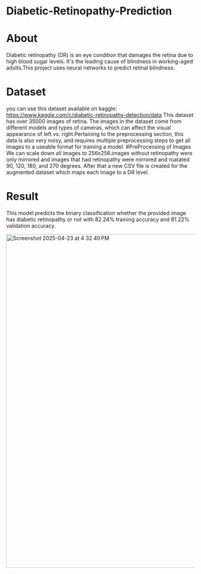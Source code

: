 # Diabetic-Retinopathy-Prediction
# About
Diabetic retinopathy (DR) is an eye condition that damages the retina due to high blood sugar levels. It's the leading cause of blindness in working-aged adults.This project uses neural networks to predict retinal blindness.
# Dataset
you can use this dataset available on kaggle: https://www.kaggle.com/c/diabetic-retinopathy-detection/data 
This dataset has over 35000 images of retina. The images in the dataset come from different models and types of cameras, which can affect the visual appearance of left vs. right.Pertaining to the preprocessing section, this data is also very noisy, and requires multiple preprocessing steps to get all images to a useable format for training a model.
#PreProcessing of Images
We can scale down all images to 256x256.images without retinopathy were only mirrored and images that had retinopathy were mirrored and roatated 90, 120, 180, and 270 degrees.
After that a new CSV file is created for the augmented dataset which maps each image to a DR level.
# Result 
This model predicts the binary classification whether the provided image has diabetic retinopathy or not with 82.24% training accuracy and 81.22% validation accuracy.

<img width="891" alt="Screenshot 2025-04-23 at 4 32 40 PM" src="https://github.com/user-attachments/assets/4a4b7e85-3e38-4a93-b415-cd3fa54c9de0" />

